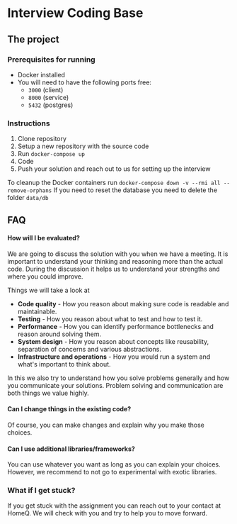 # Interview Coding Base


## The project


### Prerequisites for running

- Docker installed
- You will need to have the following ports free:
  - `3000` (client)
  - `8000` (service)
  - `5432` (postgres)

### Instructions
1. Clone repository
2. Setup a new repository with the source code
3. Run `docker-compose up`
4. Code
5. Push your solution and reach out to us for setting up the interview

To cleanup the Docker containers run `docker-compose down -v --rmi all --remove-orphans`
If you need to reset the database you need to delete the folder `data/db`
## FAQ
#### How will I be evaluated?
We are going to discuss the solution with you when we have a meeting. It is important to understand your
thinking and reasoning more than the actual code. During the discussion it helps us to understand your strengths 
and where you could improve.

Things we will take a look at
- **Code quality** - How you reason about making sure code is readable and maintainable.
- **Testing** - How you reason about what to test and how to test it.
- **Performance** - How you can identify performance bottlenecks and reason around solving them.
- **System design** - How you reason about concepts like reusability, separation of concerns and various abstractions.
- **Infrastructure and operations** - How you would run a system and what's important to think about.

In this we also try to understand how you solve problems generally and how you communicate your solutions. 
Problem solving and communication are both things we value highly.

#### Can I change things in the existing code?
Of course, you can make changes and explain why you make those choices. 

#### Can I use additional libraries/frameworks?
You can use whatever you want as long as you can explain your choices.
However, we recommend to not go to experimental with exotic libraries.

### What if I get stuck?
If you get stuck with the assignment you can reach out to your contact at HomeQ.
We will check with you and try to help you to move forward.  
